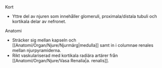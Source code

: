 Kort
- Yttre del av njuren som innehåller glomeruli, proximala/distala tubuli och kortikala delar av nefronet.

Anatomi
- Sträcker sig mellan kapseln och [[Anatomi/Organ/Njure/Njurmärg|medulla]] samt in i columnae renales mellan njurpyramiderna.
- Rikt vaskulariserad med kortikala radiära artärer från [[Anatomi/Organ/Njure/Vasa Renalia|a. renalis]].
